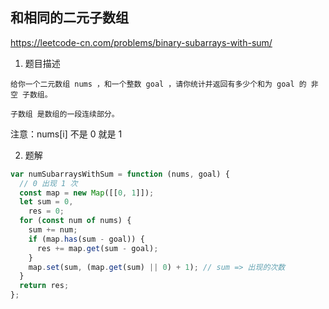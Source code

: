 ## 和相同的二元子数组

https://leetcode-cn.com/problems/binary-subarrays-with-sum/

1. 题目描述

```
给你一个二元数组 nums ，和一个整数 goal ，请你统计并返回有多少个和为 goal 的 非空 子数组。

子数组 是数组的一段连续部分。
```

注意：nums[i] 不是 0 就是 1

2. 题解

```js
var numSubarraysWithSum = function (nums, goal) {
  // 0 出现 1 次
  const map = new Map([[0, 1]]);
  let sum = 0,
    res = 0;
  for (const num of nums) {
    sum += num;
    if (map.has(sum - goal)) {
      res += map.get(sum - goal);
    }
    map.set(sum, (map.get(sum) || 0) + 1); // sum => 出现的次数
  }
  return res;
};
```

